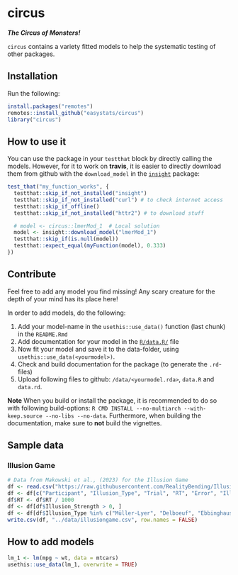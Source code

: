 
# circus

***The Circus of Monsters!***

`circus` contains a variety fitted models to help the systematic testing
of other packages.

## Installation

Run the following:

``` r
install.packages("remotes")
remotes::install_github("easystats/circus")
library("circus")
```

## How to use it

You can use the package in your `testthat` block by directly calling the
models. However, for it to work on **travis**, it is easier to directly
download them from github with the `download_model` in the
[`insight`](https://github.com/easystats/insight) package:

``` r
test_that("my_function_works", {
  testthat::skip_if_not_installed("insight")
  testthat::skip_if_not_installed("curl") # to check internet access
  testthat::skip_if_offline()
  testthat::skip_if_not_installed("httr2") # to download stuff

  # model <- circus::lmerMod_1  # Local solution
  model <- insight::download_model("lmerMod_1")
  testthat::skip_if(is.null(model))
  testthat::expect_equal(myFunction(model), 0.333)
})
```

## Contribute

Feel free to add any model you find missing! Any scary creature for the
depth of your mind has its place here!

In order to add models, do the following:

1.  Add your model-name in the `usethis::use_data()` function (last
    chunk) in the `README.Rmd`
2.  Add documentation for your model in the
    [`R/data.R/`](https://github.com/easystats/circus/blob/main/R/data.R)
    file
3.  Now fit your model and save it to the data-folder, using
    `usethis::use_data(<yourmodel>)`.
4.  Check and build documentation for the package (to generate the
    `.rd`-files)
5.  Upload following files to github: `/data/<yourmodel.rda>`, `data.R`
    and `data.rd`.

**Note** When you build or install the package, it is recommended to do
so with following build-options:
`R CMD INSTALL --no-multiarch --with-keep.source --no-libs --no-data`.
Furthermore, when building the documentation, make sure to **not** build
the vignettes.

## Sample data

### Illusion Game

``` r
# Data from Makowski et al., (2023) for the Illusion Game
df <- read.csv("https://raw.githubusercontent.com/RealityBending/IllusionGameValidation/refs/heads/main/data/study1.csv")
df <- df[c("Participant", "Illusion_Type", "Trial", "RT", "Error", "Illusion_Strength", "Illusion_Difference")]
df$RT <- df$RT / 1000
df <- df[df$Illusion_Strength > 0, ]
df <- df[df$Illusion_Type %in% c("Müller-Lyer", "Delboeuf", "Ebbinghaus", "Vertical-Horizontal", "Ponzo"), ]
write.csv(df, "../data/illusiongame.csv", row.names = FALSE)
```

## How to add models

``` r
lm_1 <- lm(mpg ~ wt, data = mtcars)
usethis::use_data(lm_1, overwrite = TRUE)
```
